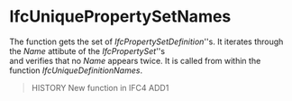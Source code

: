 IfcUniquePropertySetNames
=========================
The function gets the set of _IfcPropertySetDefinition_''s. It iterates
through the _Name_ attibute of the _IfcPropertySet_''s  
and verifies that no _Name_ appears twice. It is called from within the
function _IfcUniqueDefinitionNames_.  
> HISTORY  New function in IFC4 ADD1  


